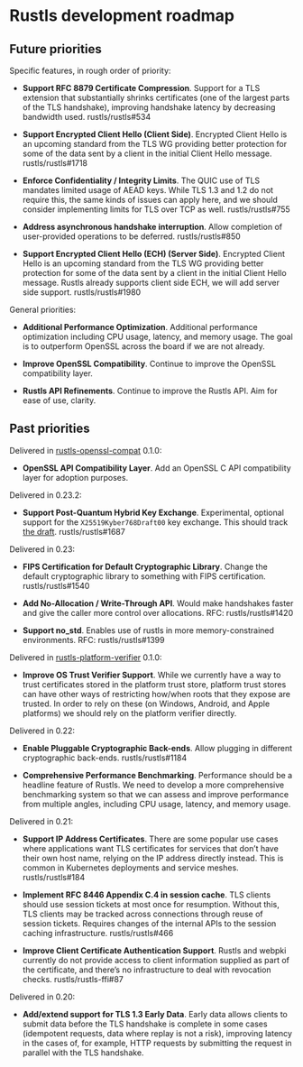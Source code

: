 # Rustls development roadmap

## Future priorities

Specific features, in rough order of priority:

* **Support RFC 8879 Certificate Compression**.
  Support for a TLS extension that substantially shrinks certificates (one of the
  largest parts of the TLS handshake), improving handshake latency by decreasing
  bandwidth used.
  rustls/rustls#534

* **Support Encrypted Client Hello (Client Side)**.
  Encrypted Client Hello is an upcoming standard from the TLS WG providing better
  protection for some of the data sent by a client in the initial Client Hello
  message.
  rustls/rustls#1718

* **Enforce Confidentiality / Integrity Limits**.
  The QUIC use of TLS mandates limited usage of AEAD keys. While TLS 1.3 and 1.2
  do not require this, the same kinds of issues can apply here, and we should
  consider implementing limits for TLS over TCP as well.
  rustls/rustls#755

* **Address asynchronous handshake interruption**.
  Allow completion of user-provided operations to be deferred.
  rustls/rustls#850

* **Support Encrypted Client Hello (ECH) (Server Side)**.
  Encrypted Client Hello is an upcoming standard from the TLS WG providing better
  protection for some of the data sent by a client in the initial Client Hello
  message. Rustls already supports client side ECH, we will add server side support.
  rustls/rustls#1980

General priorities:

* **Additional Performance Optimization**.
  Additional performance optimization including CPU usage, latency, and memory
  usage. The goal is to outperform OpenSSL across the board if we are not already.

* **Improve OpenSSL Compatibility**.
  Continue to improve the OpenSSL compatibility layer.

* **Rustls API Refinements**.
  Continue to improve the Rustls API. Aim for ease of use, clarity.

## Past priorities

Delivered in [rustls-openssl-compat](https://github.com/rustls/rustls-openssl-compat) 0.1.0:

* **OpenSSL API Compatibility Layer**.
  Add an OpenSSL C API compatibility layer for adoption purposes.

Delivered in 0.23.2:

* **Support Post-Quantum Hybrid Key Exchange**.
  Experimental, optional support for the `X25519Kyber768Draft00` key exchange.
  This should track [the draft](https://datatracker.ietf.org/doc/draft-tls-westerbaan-xyber768d00/).
  rustls/rustls#1687

Delivered in 0.23:

* **FIPS Certification for Default Cryptographic Library**.
  Change the default cryptographic library to something with FIPS certification.
  rustls/rustls#1540

* **Add No-Allocation / Write-Through API**.
  Would make handshakes faster and give the caller more control over allocations.
  RFC: rustls/rustls#1420

* **Support no_std**.
  Enables use of rustls in more memory-constrained environments.
  RFC: rustls/rustls#1399

Delivered in [rustls-platform-verifier](https://github.com/rustls/rustls-platform-verifier) 0.1.0:

* **Improve OS Trust Verifier Support**.
  While we currently have a way to trust certificates stored in the platform trust
  store, platform trust stores can have other ways of restricting how/when roots
  that they expose are trusted. In order to rely on these (on Windows, Android,
  and Apple platforms) we should rely on the platform verifier directly.

Delivered in 0.22:

* **Enable Pluggable Cryptographic Back-ends**.
  Allow plugging in different cryptographic back-ends.
  rustls/rustls#1184

* **Comprehensive Performance Benchmarking**.
  Performance should be a headline feature of Rustls. We need to develop a more
  comprehensive benchmarking system so that we can assess and improve performance
  from multiple angles, including CPU usage, latency, and memory usage.

Delivered in 0.21:

* **Support IP Address Certificates**.
  There are some popular use cases where applications want TLS certificates for
  services that don’t have their own host name, relying on the IP address directly
  instead. This is common in Kubernetes deployments and service meshes.
  rustls/rustls#184

* **Implement RFC 8446 Appendix C.4 in session cache**.
  TLS clients should use session tickets at most once for resumption. Without this,
  TLS clients may be tracked across connections through reuse of session tickets.
  Requires changes of the internal APIs to the session caching infrastructure.
  rustls/rustls#466

* **Improve Client Certificate Authentication Support**.
  Rustls and webpki currently do not provide access to client information supplied
  as part of the certificate, and there’s no infrastructure to deal with revocation
  checks.
  rustls/rustls-ffi#87

Delivered in 0.20:

* **Add/extend support for TLS 1.3 Early Data**.
  Early data allows clients to submit data before the TLS handshake is complete
  in some cases (idempotent requests, data where replay is not a risk), improving
  latency in the cases of, for example, HTTP requests by submitting the request
  in parallel with the TLS handshake.
